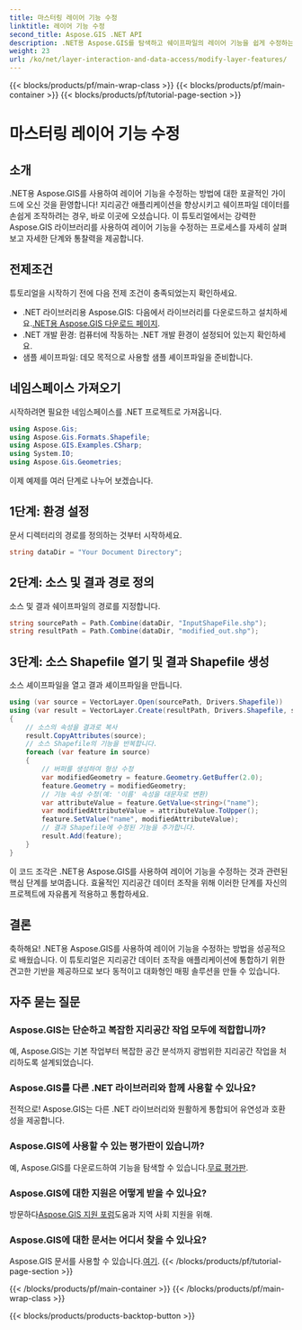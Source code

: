 ```yaml
---
title: 마스터링 레이어 기능 수정
linktitle: 레이어 기능 수정
second_title: Aspose.GIS .NET API
description: .NET용 Aspose.GIS를 탐색하고 쉐이프파일의 레이어 기능을 쉽게 수정하는 기술을 익히세요. 정확하고 쉽게 지리공간 애플리케이션을 강화하세요.
weight: 23
url: /ko/net/layer-interaction-and-data-access/modify-layer-features/
---
```


{{< blocks/products/pf/main-wrap-class >}}
{{< blocks/products/pf/main-container >}}
{{< blocks/products/pf/tutorial-page-section >}}

# 마스터링 레이어 기능 수정

## 소개
.NET용 Aspose.GIS를 사용하여 레이어 기능을 수정하는 방법에 대한 포괄적인 가이드에 오신 것을 환영합니다! 지리공간 애플리케이션을 향상시키고 쉐이프파일 데이터를 손쉽게 조작하려는 경우, 바로 이곳에 오셨습니다. 이 튜토리얼에서는 강력한 Aspose.GIS 라이브러리를 사용하여 레이어 기능을 수정하는 프로세스를 자세히 살펴보고 자세한 단계와 통찰력을 제공합니다.
## 전제조건
튜토리얼을 시작하기 전에 다음 전제 조건이 충족되었는지 확인하세요.
-  .NET 라이브러리용 Aspose.GIS: 다음에서 라이브러리를 다운로드하고 설치하세요.[.NET용 Aspose.GIS 다운로드 페이지](https://releases.aspose.com/gis/net/).
- .NET 개발 환경: 컴퓨터에 작동하는 .NET 개발 환경이 설정되어 있는지 확인하세요.
- 샘플 셰이프파일: 데모 목적으로 사용할 샘플 셰이프파일을 준비합니다.
## 네임스페이스 가져오기
시작하려면 필요한 네임스페이스를 .NET 프로젝트로 가져옵니다.
```csharp
using Aspose.Gis;
using Aspose.Gis.Formats.Shapefile;
using Aspose.GIS.Examples.CSharp;
using System.IO;
using Aspose.Gis.Geometries;
```
이제 예제를 여러 단계로 나누어 보겠습니다.
## 1단계: 환경 설정
문서 디렉터리의 경로를 정의하는 것부터 시작하세요.
```csharp
string dataDir = "Your Document Directory";
```
## 2단계: 소스 및 결과 경로 정의
소스 및 결과 쉐이프파일의 경로를 지정합니다.
```csharp
string sourcePath = Path.Combine(dataDir, "InputShapeFile.shp");
string resultPath = Path.Combine(dataDir, "modified_out.shp");
```
## 3단계: 소스 Shapefile 열기 및 결과 Shapefile 생성
소스 셰이프파일을 열고 결과 셰이프파일을 만듭니다.
```csharp
using (var source = VectorLayer.Open(sourcePath, Drivers.Shapefile))
using (var result = VectorLayer.Create(resultPath, Drivers.Shapefile, source.SpatialReferenceSystem))
{
    // 소스의 속성을 결과로 복사
    result.CopyAttributes(source);
    // 소스 Shapefile의 기능을 반복합니다.
    foreach (var feature in source)
    {
        // 버퍼를 생성하여 형상 수정
        var modifiedGeometry = feature.Geometry.GetBuffer(2.0);
        feature.Geometry = modifiedGeometry;
        // 기능 속성 수정(예: '이름' 속성을 대문자로 변환)
        var attributeValue = feature.GetValue<string>("name");
        var modifiedAttributeValue = attributeValue.ToUpper();
        feature.SetValue("name", modifiedAttributeValue);
        // 결과 Shapefile에 수정된 기능을 추가합니다.
        result.Add(feature);
    }
}
```
이 코드 조각은 .NET용 Aspose.GIS를 사용하여 레이어 기능을 수정하는 것과 관련된 핵심 단계를 보여줍니다. 효율적인 지리공간 데이터 조작을 위해 이러한 단계를 자신의 프로젝트에 자유롭게 적용하고 통합하세요.
## 결론
축하해요! .NET용 Aspose.GIS를 사용하여 레이어 기능을 수정하는 방법을 성공적으로 배웠습니다. 이 튜토리얼은 지리공간 데이터 조작을 애플리케이션에 통합하기 위한 견고한 기반을 제공하므로 보다 동적이고 대화형인 매핑 솔루션을 만들 수 있습니다.
## 자주 묻는 질문
### Aspose.GIS는 단순하고 복잡한 지리공간 작업 모두에 적합합니까?
예, Aspose.GIS는 기본 작업부터 복잡한 공간 분석까지 광범위한 지리공간 작업을 처리하도록 설계되었습니다.
### Aspose.GIS를 다른 .NET 라이브러리와 함께 사용할 수 있나요?
전적으로! Aspose.GIS는 다른 .NET 라이브러리와 원활하게 통합되어 유연성과 호환성을 제공합니다.
### Aspose.GIS에 사용할 수 있는 평가판이 있습니까?
 예, Aspose.GIS를 다운로드하여 기능을 탐색할 수 있습니다.[무료 평가판](https://releases.aspose.com/).
### Aspose.GIS에 대한 지원은 어떻게 받을 수 있나요?
 방문하다[Aspose.GIS 지원 포럼](https://forum.aspose.com/c/gis/33)도움과 지역 사회 지원을 위해.
### Aspose.GIS에 대한 문서는 어디서 찾을 수 있나요?
 Aspose.GIS 문서를 사용할 수 있습니다.[여기](https://reference.aspose.com/gis/net/).
{{< /blocks/products/pf/tutorial-page-section >}}

{{< /blocks/products/pf/main-container >}}
{{< /blocks/products/pf/main-wrap-class >}}

{{< blocks/products/products-backtop-button >}}
